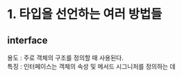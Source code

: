 # 1. 타입을 선언하는 여러 방법들

## interface

용도 : 주로 객체의 구조를 정의할 때 사용된다.  
특징 : 인터페이스는 객체의 속성 및 메서드 시그니처를 정의하는 데
